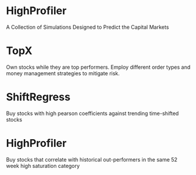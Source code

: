 # HighProfiler
A Collection of Simulations Designed to Predict the Capital Markets

# TopX
Own stocks while they are top performers. Employ different order types and money management strategies to mitigate risk.

# ShiftRegress
Buy stocks with high pearson coefficients against trending time-shifted stocks

# HighProfiler
Buy stocks that correlate with historical out-performers in the same 52 week high saturation category
